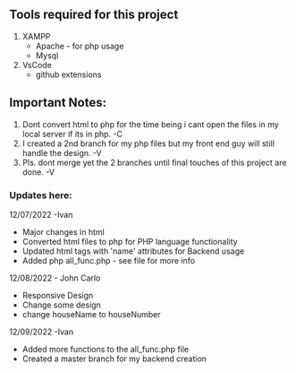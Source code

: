 
## Tools required for this project
1. XAMPP
    * Apache - for php usage
    * Mysql
2. VsCode
    * github extensions

## Important Notes:
1. Dont convert html to php for the time being i cant open the files in my local server if its in php. -C
2. I created a 2nd branch for my php files but my front end guy will still handle the design. -V
3. Pls. dont merge yet the 2 branches until final touches of this project are done. -V

### Updates here:

12/07/2022 -Ivan
* Major changes in html 
* Converted html files to php for PHP language functionality
* Updated html tags with 'name' attributes for Backend usage 
* Added php all_func.php        - see file for more info

12/08/2022 - John Carlo
* Responsive Design
* Change some design
* change houseName to houseNumber

12/09/2022 -Ivan
* Added more functions to the all_func.php file
* Created a master branch for my backend creation

